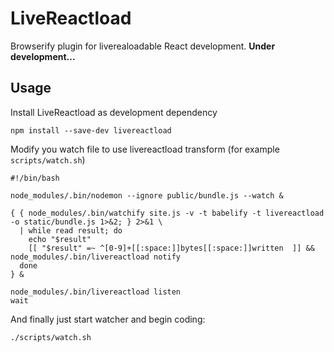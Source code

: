 # LiveReactload

Browserify plugin for liverealoadable React development. **Under development...**

## Usage

Install LiveReactload as development dependency

    npm install --save-dev livereactload
    

Modify you watch file to use livereactload transform (for example `scripts/watch.sh`)

    #!/bin/bash
    
    node_modules/.bin/nodemon --ignore public/bundle.js --watch &
    
    { { node_modules/.bin/watchify site.js -v -t babelify -t livereactload -o static/bundle.js 1>&2; } 2>&1 \
      | while read result; do
        echo "$result"
        [[ "$result" =~ ^[0-9]+[[:space:]]bytes[[:space:]]written  ]] && node_modules/.bin/livereactload notify
      done
    } &
    
    node_modules/.bin/livereactload listen
    wait


And finally just start watcher and begin coding:

    ./scripts/watch.sh 
    
    
